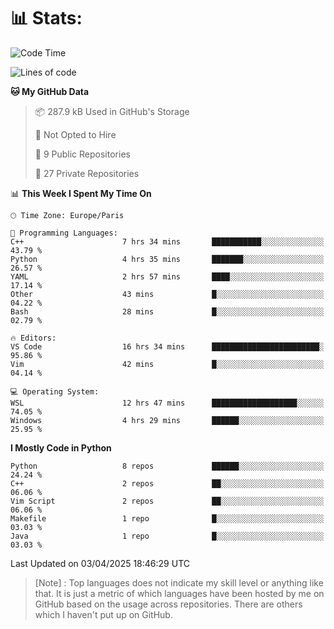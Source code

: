 

<h1>📊 Stats:</h1>

<!--START_SECTION:waka-->
![Code Time](http://img.shields.io/badge/Code%20Time-845%20hrs%2018%20mins-blue)

![Lines of code](https://img.shields.io/badge/From%20Hello%20World%20I%27ve%20Written-6.6%20million%20lines%20of%20code-blue)

**🐱 My GitHub Data** 

> 📦 287.9 kB Used in GitHub's Storage 
 > 
> 🚫 Not Opted to Hire
 > 
> 📜 9 Public Repositories 
 > 
> 🔑 27 Private Repositories 
 > 
📊 **This Week I Spent My Time On** 

```text
🕑︎ Time Zone: Europe/Paris

💬 Programming Languages: 
C++                      7 hrs 34 mins       ███████████░░░░░░░░░░░░░░   43.79 % 
Python                   4 hrs 35 mins       ███████░░░░░░░░░░░░░░░░░░   26.57 % 
YAML                     2 hrs 57 mins       ████░░░░░░░░░░░░░░░░░░░░░   17.14 % 
Other                    43 mins             █░░░░░░░░░░░░░░░░░░░░░░░░   04.22 % 
Bash                     28 mins             █░░░░░░░░░░░░░░░░░░░░░░░░   02.79 % 

🔥 Editors: 
VS Code                  16 hrs 34 mins      ████████████████████████░   95.86 % 
Vim                      42 mins             █░░░░░░░░░░░░░░░░░░░░░░░░   04.14 % 

💻 Operating System: 
WSL                      12 hrs 47 mins      ███████████████████░░░░░░   74.05 % 
Windows                  4 hrs 29 mins       ██████░░░░░░░░░░░░░░░░░░░   25.95 % 
```

**I Mostly Code in Python** 

```text
Python                   8 repos             ██████░░░░░░░░░░░░░░░░░░░   24.24 % 
C++                      2 repos             ██░░░░░░░░░░░░░░░░░░░░░░░   06.06 % 
Vim Script               2 repos             ██░░░░░░░░░░░░░░░░░░░░░░░   06.06 % 
Makefile                 1 repo              █░░░░░░░░░░░░░░░░░░░░░░░░   03.03 % 
Java                     1 repo              █░░░░░░░░░░░░░░░░░░░░░░░░   03.03 % 
```




 Last Updated on 03/04/2025 18:46:29 UTC
<!--END_SECTION:waka-->

 > [Note] : Top languages does not indicate my skill level or anything like that. It is just a metric of which languages have been hosted by me on GitHub based on the usage across repositories. There are others which I haven't put up on GitHub.</span>
